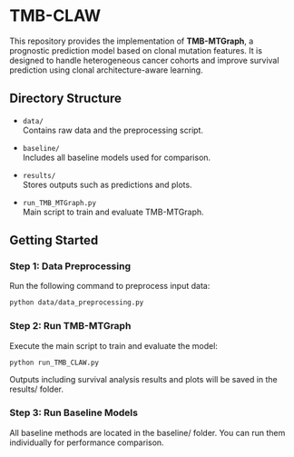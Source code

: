 # TMB-CLAW

This repository provides the implementation of **TMB-MTGraph**, a prognostic prediction model based on clonal mutation features. It is designed to handle heterogeneous cancer cohorts and improve survival prediction using clonal architecture-aware learning.

## Directory Structure

- `data/`  
  Contains raw data and the preprocessing script.
  
- `baseline/`  
  Includes all baseline models used for comparison.

- `results/`  
  Stores outputs such as predictions and plots.

- `run_TMB_MTGraph.py`  
  Main script to train and evaluate TMB-MTGraph.

## Getting Started

### Step 1: Data Preprocessing

Run the following command to preprocess input data:

```bash
python data/data_preprocessing.py
```

### Step 2: Run TMB-MTGraph

Execute the main script to train and evaluate the model:

```bash
python run_TMB_CLAW.py
```

Outputs including survival analysis results and plots will be saved in the results/ folder.

### Step 3: Run Baseline Models

All baseline methods are located in the baseline/ folder. You can run them individually for performance comparison.
